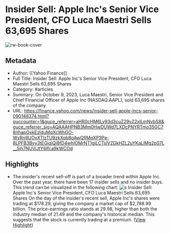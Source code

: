# Insider Sell: Apple Inc's Senior Vice President, CFO Luca Maestri Sells 63,695 Shares

![rw-book-cover](https://media.zenfs.com/en/us.finance.gurufocus/6b2eab2b95429115b8cf27cf21f9c02c)

## Metadata
- Author: [[Yahoo Finance]]
- Full Title: Insider Sell: Apple Inc's Senior Vice President, CFO Luca Maestri Sells 63,695 Shares
- Category: #articles
- Summary: On October 9, 2023, Luca Maestri, Senior Vice President and Chief Financial Officer of Apple Inc (NASDAQ:AAPL), sold 63,695 shares of the company.
- URL: https://finance.yahoo.com/news/insider-sell-apple-incs-senior-090148374.html?guccounter=1&guce_referrer=aHR0cHM6Ly93d3cuZ29vZ2xlLmNvbS8&guce_referrer_sig=AQAAAHPNB3Mm0HwDUWd7LXDcPNYRTmo35GC78nhapOxkEzIduMqXcWhGO-WvRn9UOvXTlzTU9zkXqb8pAwQfjMqXP3Pe-8LPFB3Byy3tEGiqjQI8fD4whIOMrNT1gjLCTslVZGkHZL2uYKaLlMg2p07L__5jh7NUViJtY6lfca9kWCOd

## Highlights
- The insider's recent sell-off is part of a broader trend within Apple Inc. Over the past year, there have been 17 insider sells and no insider buys. This trend can be visualized in the following chart:
  ![s](https://s.yimg.com/ny/api/res/1.2/usp7uvjqqPgRCkdTcGZSbg--/YXBwaWQ9aGlnaGxhbmRlcjt3PTk2MDtoPTQwNTtjZj13ZWJw/https://media.zenfs.com/en/us.finance.gurufocus/992d72c53b62532d2e3254276ac36539)
  Insider Sell: Apple Inc's Senior Vice President, CFO Luca Maestri Sells 63,695 Shares
  On the day of the insider's recent sell, Apple Inc's shares were trading at $178.29, giving the company a market cap of $2,788.99 billion. The price-earnings ratio stands at 29.98, higher than both the industry median of 21.49 and the company's historical median. This suggests that the stock is currently trading at a premium. ([View Highlight](https://read.readwise.io/read/01hcfj0gpavpndjqe31s6g6g3s))
